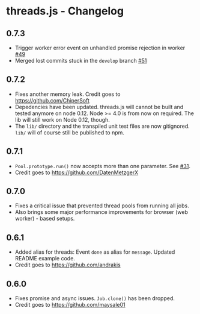 # threads.js - Changelog

## 0.7.3

- Trigger worker error event on unhandled promise rejection in worker [#49](https://github.com/andywer/threads.js/issues/49)
- Merged lost commits stuck in the `develop` branch [#51](https://github.com/andywer/threads.js/pull/51)

## 0.7.2

- Fixes another memory leak. Credit goes to https://github.com/ChiperSoft
- Depedencies have been updated. threads.js will cannot be built and tested anymore on node 0.12. Node >= 4.0 is from now on required. The lib will still work on Node 0.12, though.
- The `lib/` directory and the transpiled unit test files are now gitignored. `lib/` will of course still be published to npm.

## 0.7.1

- `Pool.prototype.run()` now accepts more than one parameter. See [#31](https://github.com/andywer/threads.js/pull/31).
- Credit goes to https://github.com/DatenMetzgerX

## 0.7.0

- Fixes a critical issue that prevented thread pools from running all jobs.
- Also brings some major performance improvements for browser (web worker) - based setups.

## 0.6.1

- Added alias for threads: Event `done` as alias for `message`. Updated README example code.
- Credit goes to https://github.com/andrakis

## 0.6.0

- Fixes promise and async issues. `Job.clone()` has been dropped.
- Credit goes to https://github.com/maysale01
